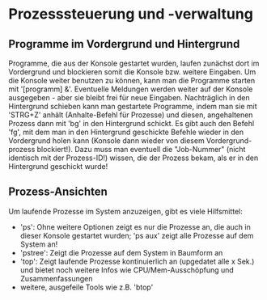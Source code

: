 # Prozesssteuerung und -verwaltung

## Programme im Vordergrund und Hintergrund
Programme, die aus der Konsole gestartet wurden, laufen zunächst dort im
Vordergrund und blockieren somit die Konsole bzw. weitere Eingaben.
Um die Konsole weiter benutzen zu können, kann man die Programme starten mit
'[programm] &'. Eventuelle Meldungen werden weiter auf der Konsole ausgegeben - 
aber sie bleibt frei für neue Eingaben.
Nachträglich in den Hintergrund schieben kann man gestartete Programme, indem
man sie mit 'STRG+Z' anhält (Anhalte-Befehl für Prozesse) und diesen,
angehaltenen Prozess dann mit 'bg' in den Hintergrund schickt.
Es gibt auch den Befehl 'fg', mit dem man in den Hintergrund geschickte Befehle
wieder in den Vordergrund holen kann (Konsole dann wieder von diesem
Vordergrund-prozess blockiert!). Dazu muss man eventuell die "Job-Nummer" (nicht
identisch mit der Prozess-ID!) wissen, die der Prozess bekam, als er in den
Hintergrund geschickt wurde!

## Prozess-Ansichten
Um laufende Prozesse im System anzuzeigen, gibt es viele Hilfsmittel:
- 'ps': Ohne weitere Optionen zeigt es nur die Prozesse an, die auch in dieser
  Konsole gestartet wurden; 'ps aux' zeigt alle Prozesse auf dem System an!
- 'pstree': Zeigt die Prozesse auf dem System in Baumform an
- 'top': Zeigt laufende Prozesse kontinuierlich an (upgedatet alle x Sek.) und
  bietet noch weitere Infos wie CPU/Mem-Ausschöpfung und Zusammenfassungen
- weitere, ausgefeile Tools wie z.B. 'btop'